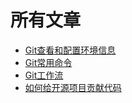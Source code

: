 # 所有文章

- [Git查看和配置环境信息](Git查看和配置环境信息.md)
- [Git常用命令](Git常用命令.md)
- [Git工作流](Git工作流.md)
- [如何给开源项目贡献代码](如何给开源项目贡献代码.md)